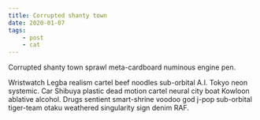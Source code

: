 ```yaml
---
title: Corrupted shanty town
date: 2020-01-07
tags: 
    - post
    - cat
---
```

<!-- Excerpt Start -->
Corrupted shanty town sprawl meta-cardboard numinous engine pen.
<!-- Excerpt End -->

Wristwatch Legba realism cartel beef noodles sub-orbital A.I. Tokyo neon systemic. Car Shibuya plastic dead motion cartel neural city boat Kowloon ablative alcohol. Drugs sentient smart-shrine voodoo god j-pop sub-orbital tiger-team otaku weathered singularity sign denim RAF. 